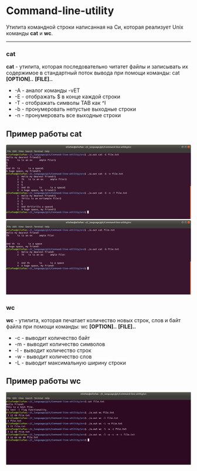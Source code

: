 # Command-line-utility
Утилита командной строки написанная на Си, которая реализует Unix команды **cat** и **wc**.
_______________________________________________________________________________

### cat
**cat** - утилита, которая последовательно читатет файлы и записывать их содержимое в стандартный поток вывода при помощи команды: cat **[OPTION]..** **[FILE]..**

* -A - аналог команды -vET
* -E - отображать $ в конце каждой строки
* -T - отображать символы TAB как ^I
* -b - пронумеровать непустые выходные строки
* -n - пронумеровать все выходные строки

## Пример работы cat 
![result1](https://github.com/ellofae/Command-line-utility/blob/main/imgs/Screenshot%20from%202023-03-20%2018-45-13.png?raw=true)
![result2](https://github.com/ellofae/Command-line-utility/blob/main/imgs/Screenshot%20from%202023-03-20%2018-47-59.png?raw=true)

### wc
**wc** - утилита, которая печатает количество новых строк, слов и байт файла при помощи команды: wc **[OPTION]..** **[FILE]..**

* -c - выводит количество байт
* -m - выводит количество символов
* -l - выводит количество строк
* -w - выводит количество слов
* -L - выводит максимальную ширину строки

## Пример работы wc 
![result3](https://github.com/ellofae/Command-line-utility/blob/main/imgs/Screenshot%20from%202023-03-19%2021-54-57.png?raw=true)
